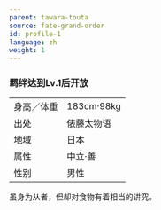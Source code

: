 ```yaml
---
parent: tawara-touta
source: fate-grand-order
id: profile-1
language: zh
weight: 1
---
```


### 羁绊达到Lv.1后开放

<table>
  <tr><td>身高／体重</td><td>183cm·98kg</td></tr>
  <tr><td>出处</td><td>俵藤太物语</td></tr>
  <tr><td>地域</td><td>日本</td></tr>
  <tr><td>属性</td><td>中立·善</td></tr>
  <tr><td>性别</td><td>男性</td></tr>
</table>

虽身为从者，但却对食物有着相当的讲究。

